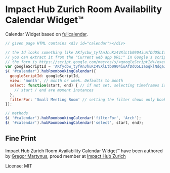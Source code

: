 Impact Hub Zurich Room Availability Calendar Widget™
====================================================

Calendar Widget based on [fullcalendar](http://arshaw.com/fullcalendar).

```js
// given page HTML contains <div id="calendar"></div>

// the Id looks something like AKfycbw_tyfAnJhuKz4VXlLtb0904iuAfDdQ5LIaSqklNdqa3u0tC3k
// you can extract it from the "Current web app URL:" in Google's script editor,
// the form is https://script.google.com/macros/s/<googleScriptId>/exec
var googleScriptId = 'AKfycbw_tyfAnJhuKz4VXlLtb0904iuAfDdQ5LIaSqklNdqa3u0tC3k';
$( '#calendar').hubRoombookingCalendar({
  googleScriptId: googleScriptId,
  view: 'month', // month or week. Defaults to month
  select: function(start, end) { // if not set, selecting timeframes is disabled
    // start / end are moment instances
  },
  filterFor: 'Small Meeting Room' // setting the filter shows only bookings that would conflict with the passed room name
});

// methods
$( '#calendar').hubRoombookingCalendar('filterFor', 'Arch');
$( '#calendar').hubRoombookingCalendar('select', start, end);
```

Fine Print
----------

Impact Hub Zurich Room Availability Calendar Widget™ have been authored by [Gregor Martynus](https://github.com/gr2m),
proud member at [Impact Hub Zurich](http://zurich.impacthub.net/)

License: MIT
